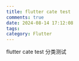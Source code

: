 ```yaml
---
title: flutter cate test
comments: true
date: 2024-08-14 17:12:08
tags:
category: Flutter
---
```


flutter cate test 分类测试